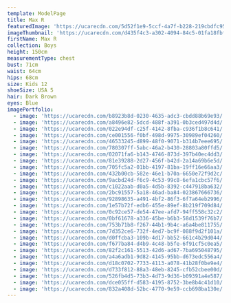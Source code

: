 ```yaml
---
template: ModelPage
title: Max R
featuredImage: 'https://ucarecdn.com/5d52f1e9-5ccf-4a7f-b228-219cbdfc9549/'
imageThumbnail: 'https://ucarecdn.com/d435f4c3-a302-4094-84c5-01fa18fbf8be/'
firstName: Max R
collection: Boys
height: 150cm
measurementType: chest
bust: 71cm
waist: 64cm
hips: 68cm
size: Kids 12
shoeSize: USA 5
hair: Dark Brown
eyes: Blue
imagePortfolio:
  - image: 'https://ucarecdn.com/b8923b8d-0230-4635-adc3-cbdd88b69e93/'
  - image: 'https://ucarecdn.com/a8496e82-5dcd-488f-a391-0b3ced497d4d/'
  - image: 'https://ucarecdn.com/022e94df-c25f-4142-8fba-c936f1b8c641/'
  - image: 'https://ucarecdn.com/ce001556-f0bf-498d-9975-30989ef04260/'
  - image: 'https://ucarecdn.com/46533245-d899-48f0-9071-b314b7eee695/'
  - image: 'https://ucarecdn.com/780307ff-5abc-46a2-b430-28803a80ffd5/'
  - image: 'https://ucarecdn.com/02071fa6-b143-4746-873d-397b40ec4dd3/'
  - image: 'https://ucarecdn.com/81e39288-2d27-456f-b42d-2a14a69b6e5d/'
  - image: 'https://ucarecdn.com/705fc5a2-01bb-4197-81ba-19ff16e66aa3/'
  - image: 'https://ucarecdn.com/432b00cb-582e-46e1-b70a-6650e72f9d2c/'
  - image: 'https://ucarecdn.com/9acbd24d-f6c9-4c53-99c8-6efa1cbc57f6/'
  - image: 'https://ucarecdn.com/c1022aab-d0a5-4d5b-8392-c447918ba632/'
  - image: 'https://ucarecdn.com/2bc91557-5a18-46ad-ba84-023867666736/'
  - image: 'https://ucarecdn.com/92898635-a491-4bf2-86f3-6f7a64eb2996/'
  - image: 'https://ucarecdn.com/1e57b72f-edb6-455e-89ef-8b219f709d84/'
  - image: 'https://ucarecdn.com/0c92ce57-de54-47ee-afd7-94ff558c32c2/'
  - image: 'https://ucarecdn.com/0bf61678-a336-45be-b6b3-58d1539f76b7/'
  - image: 'https://ucarecdn.com/753b71b8-f267-44b1-9b4c-a6a4be811755/'
  - image: 'https://ucarecdn.com/7d352ce6-732f-4ed7-bc9f-088f9d2f101a/'
  - image: 'https://ucarecdn.com/d0ffcba3-109b-4d17-bb52-661c4b29d044/'
  - image: 'https://ucarecdn.com/f677ba84-d4b9-4c48-b5fe-6f91cf5c0ea5/'
  - image: 'https://ucarecdn.com/82f2c161-5513-42d6-ad67-7ba695048795/'
  - image: 'https://ucarecdn.com/a4a6adb1-9d82-4145-95bb-d673edc556a4/'
  - image: 'https://ucarecdn.com/d18c0702-7733-4113-a078-41b28f0be9e4/'
  - image: 'https://ucarecdn.com/d733f812-88a3-48eb-8245-cfb52cbee00d/'
  - image: 'https://ucarecdn.com/526fb4d5-73b3-4d73-9d36-b09391a4e587/'
  - image: 'https://ucarecdn.com/dce055ff-d583-4195-8752-3be8b4c41d10/'
  - image: 'https://ucarecdn.com/832a408d-52bc-4770-9e59-ccb698ba130e/'
---
```


